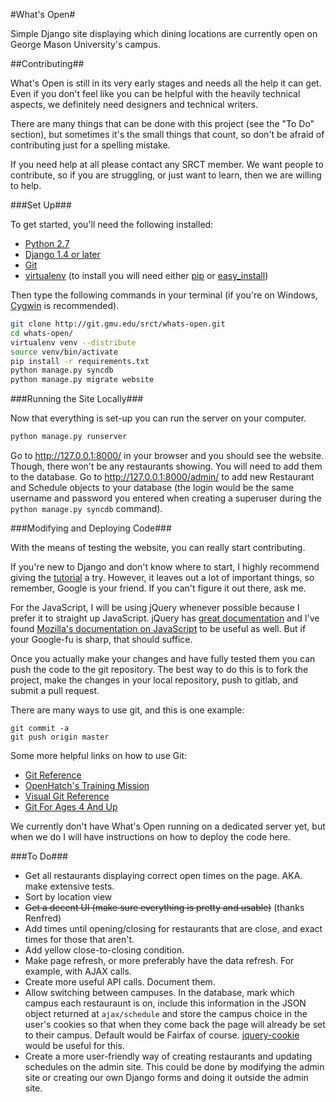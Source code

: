 #What's Open#

Simple Django site displaying which dining locations are currently open on 
George Mason University's campus.

##Contributing##

What's Open is still in its very early stages and needs all the help it can
get. Even if you don't feel like you can be helpful with the heavily technical
aspects, we definitely need designers and technical writers.

There are many things that can be done with this project (see the "To Do" 
section), but sometimes it's the small things that count, so don't be afraid of 
contributing just for a spelling mistake.

If you need help at all please contact any SRCT member. We want people to
contribute, so if you are struggling, or just want to learn, then we are willing
to help.

###Set Up###

To get started, you'll need the following installed:

* [Python 2.7](http://www.python.org/download/)
* [Django 1.4 or later](https://www.djangoproject.com/download/)
* [Git](http://git-scm.com/book/en/Getting-Started-Installing-Git)
* [virtualenv](http://www.virtualenv.org/en/latest/index.html#installation) 
  (to install you will need either 
  [pip](http://www.pip-installer.org/en/latest/installing.html) or
  [easy_install](http://pythonhosted.org/distribute/easy_install.html))

<!--You don't need to do anything with [git.gmu.edu](https://git.gmu.edu/) to -->
<!--preform a `git clone`, but you should log in if you plan on actually modifying -->
<!--code. Logging into git.gmu.edu with your George Mason credentials will create -->
<!--an account. Ask a SRCT member to add you to the SRCT group on the site and you -->
<!--will be added to the list of people allowed to `git push` to the repository at -->
<!--git.gmu.edu. Alternatively, you can fork the project, clone your own repo, make -->
<!--changes there, and submit pull requests.-->

Then type the following commands in your terminal (if you're on Windows, 
[Cygwin](http://www.cygwin.com/) is recommended).

```bash
git clone http://git.gmu.edu/srct/whats-open.git
cd whats-open/
virtualenv venv --distribute
source venv/bin/activate
pip install -r requirements.txt
python manage.py syncdb
python manage.py migrate website
```

###Running the Site Locally###

Now that everything is set-up you can run the server on your computer.

```bash
python manage.py runserver
```

Go to http://127.0.0.1:8000/ in your browser and you should see the website. 
Though, there won't be any restaurants showing. You will need to add them to 
the database. Go to http://127.0.0.1:8000/admin/ to add new Restaurant and Schedule 
objects to your database (the login would be the same username and password you 
entered when creating a superuser during the `python manage.py syncdb` command).

###Modifying and Deploying Code###

With the means of testing the website, you can really start contributing.

If you're new to Django and don't know where to start, I highly recommend
giving the [tutorial](https://docs.djangoproject.com/en/dev/intro/tutorial01/)
a try. However, it leaves out a lot of important things, so remember, Google is
your friend. If you can't figure it out there, ask me.

For the JavaScript, I will be using jQuery whenever possible because I prefer
it to straight up JavaScript. jQuery has [great
documentation](http://docs.jquery.com/) and I've found [Mozilla's documentation
on JavaScript](https://developer.mozilla.org/en-US/docs/JavaScript) to be
useful as well. But if your Google-fu is sharp, that should suffice.

<!--If you followed the steps in "Set Up" above, once you actually make changes it-->
<!--should be easy to push them to the git repository.-->

Once you actually make your changes and have fully tested them you can push the 
code to the git repository. The best way to do this is to fork the project, make
the changes in your local repository, push to gitlab, and submit a pull request.

There are many ways to use git, and this is one example:

```
git commit -a
git push origin master
```

Some more helpful links on how to use Git:

* [Git Reference](http://gitref.org/)
* [OpenHatch's Training Mission](https://openhatch.org/missions/git)
* [Visual Git
  Reference](http://marklodato.github.com/visual-git-guide/index-en.html)
* [Git For Ages 4 And
  Up](http://blip.tv/open-source-developers-conference/git-for-ages-4-and-up-4460524)

We currently don't have What's Open running on a dedicated server yet, but when
we do I will have instructions on how to deploy the code here.

<!--No longer relevant as there is no postgres database set up at the moment-->
<!--###Running Site Locally with Production Database###-->
<!--It is possible to run the site locally using the PostgresSQL database that-->
<!--whatsopen.gmu.edu uses. The way settings.py is configured requires that you set-->
<!--an environmental variable to the database's url before you run the site. Talk -->
<!--to me if you would like to know the url to accomplish this.-->

###To Do###

* Get all restaurants displaying correct open times on the page. AKA. make
  extensive tests.
* Sort by location view
* ~~Get a decent UI (make sure everything is pretty and usable)~~ (thanks
  Renfred)
* Add times until opening/closing for restaurants that are close, and exact
  times for those that aren't.
* Add yellow close-to-closing condition.
* Make page refresh, or more preferably have the data refresh. For
  example, with AJAX calls.
* Create more useful API calls. Document them.
* Allow switching between campuses. In the database, mark which campus each
  restauraunt is on, include this information in the JSON object returned at
  `ajax/schedule` and store the campus choice in the user's cookies
  so that when they come back the page will already be set to their campus.
  Default would be Fairfax of course.
  [jquery-cookie](https://github.com/carhartl/jquery-cookie) would be useful
  for this.
* Create a more user-friendly way of creating restaurants and updating
  schedules on the admin site. This could be done by modifying the admin site
  or creating our own Django forms and doing it outside the admin site.
